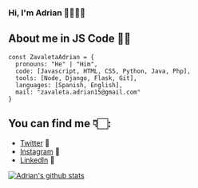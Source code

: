 ### Hi, I'm Adrian 👋👨🏻‍💻

## About me in JS Code ✌🏻
```JS
const ZavaletaAdrian = {
  pronouns: "He" | "Him",
  code: [Javascript, HTML, CSS, Python, Java, Php],
  tools: [Node, Django, Flask, Git],
  languages: [Spanish, English],
  mail: "zavaleta.adrian15@gmail.com"
}
```
## You can find me 👇🏻:
- [Twitter](https://twitter.com/Zavaleta_Adrian) 📲
- [Instagram](https://www.instagram.com/elzavaletonga/) 📸
- [LinkedIn](https://www.linkedin.com/in/zavaletaadrian/) 💼

[![Adrian's github stats](https://github-readme-stats.vercel.app/api?username=ZavaletaAdrian)](https:://github.com/ZavaletaAdrian/github-readme-stats)
<!--
**ZavaletaAdrian/ZavaletaAdrian** is a ✨ _special_ ✨ repository because its `README.md` (this file) appears on your GitHub profile.

Here are some ideas to get you started:

- 🔭 I’m currently working on ...
- 🌱 I’m currently learning ...
- 👯 I’m looking to collaborate on ...
- 🤔 I’m looking for help with ...
- 💬 Ask me about ...
- 📫 How to reach me: ...
- 😄 Pronouns: ...
- ⚡ Fun fact: ...
-->
